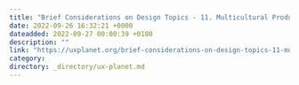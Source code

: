 ```yaml
---
title: "Brief Considerations on Design Topics - 11. Multicultural Product Solutions"
date: 2022-09-26 16:32:21 +0000
dateadded: 2022-09-27 00:00:39 +0100
description: ""
link: "https://uxplanet.org/brief-considerations-on-design-topics-11-multicultural-product-solutions-1410f8c470dd?source=rss----819cc2aaeee0---4"
category:
directory: _directory/ux-planet.md
---
```

